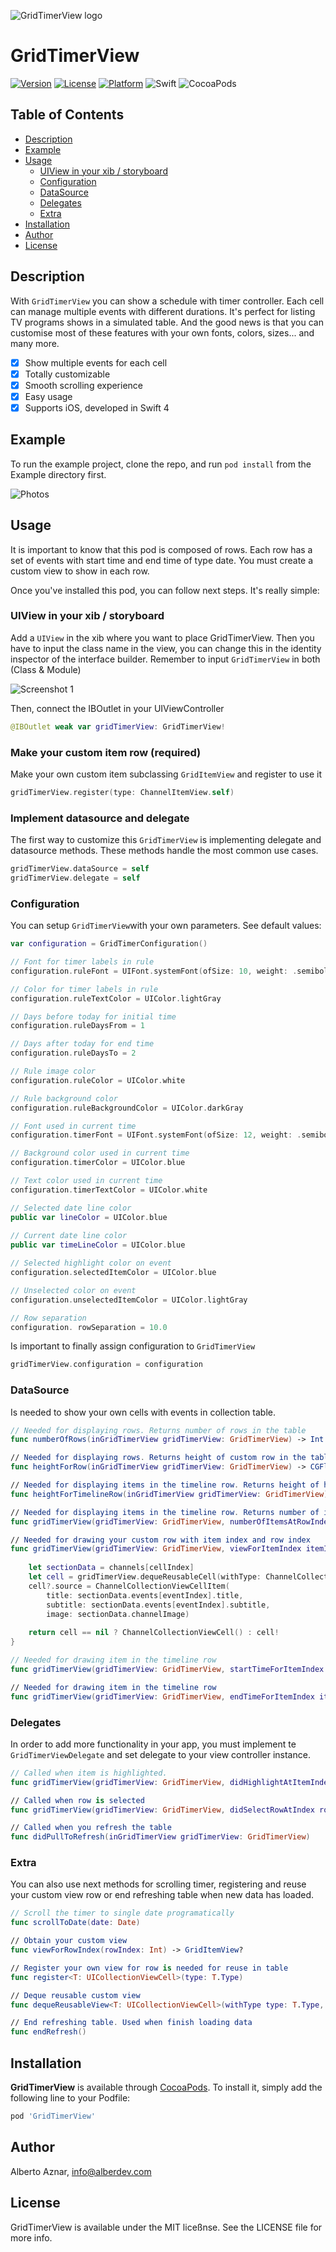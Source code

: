 ![GridTimerView logo](https://raw.githubusercontent.com/alberdev/GridTimerView/master/Images/header_GridTimerView.png)

# GridTimerView

[![Version](https://img.shields.io/cocoapods/v/GridTimerView.svg?style=flat&colorB=ED3269)](https://cocoapods.org/pods/GridTimerView)
[![License](https://img.shields.io/cocoapods/l/GridTimerView.svg?style=flat)](https://cocoapods.org/pods/GridTimerView)
[![Platform](https://img.shields.io/cocoapods/p/GridTimerView.svg?style=flat)](https://cocoapods.org/pods/GridTimerView)
![Swift](https://img.shields.io/badge/%20in-swift%204.0-orange.svg?style=flat&colorB=ED3269)
![CocoaPods](https://img.shields.io/cocoapods/dt/GridTimerView.svg?style=flat&colorB=aaaaaa)


## Table of Contents

- [Description](#description)
- [Example](#example)
- [Usage](#usage)
  - [UIView in your xib / storyboard](#uiviewinyourxib/storyboard)
  - [Configuration](#configuration)
  - [DataSource](#datasource)
  - [Delegates](#delegates)
  - [Extra](#extra)
- [Installation](#installation)
- [Author](#author)
- [License](#license)

## Description

With `GridTimerView` you can show a schedule with timer controller. Each cell can manage multiple events with different durations. It's perfect for listing TV programs shows in a simulated table. And the good news is that you can customise most of these features with your own fonts, colors, sizes... and many more.

- [x] Show multiple events for each cell
- [x] Totally customizable
- [x] Smooth scrolling experience
- [x] Easy usage
- [x] Supports iOS, developed in Swift 4

## Example

To run the example project, clone the repo, and run `pod install` from the Example directory first.

![Photos](https://raw.githubusercontent.com/alberdev/GridTimerView/master/Images/video_1.gif)

## Usage

It is important to know that this pod is composed of rows. Each row has a set of events with start time and end time of type date. You must create a custom view to show in each row.
 
Once you've installed this pod, you can follow next steps. It's really simple:

### UIView in your xib / storyboard

Add a `UIView` in the xib where you want to place GridTimerView. Then you have to input the class name in the view, you can change this in the identity inspector of the interface builder. Remember to input `GridTimerView` in both (Class & Module)

<img src="https://raw.githubusercontent.com/alberdev/GridTimerView/master/Images/screenshot_1.png" alt="Screenshot 1" style="margin: auto" />

Then, connect the IBOutlet in your UIViewController

```swift
@IBOutlet weak var gridTimerView: GridTimerView!
```

### Make your custom item row (required)

Make your own custom item subclassing `GridItemView` and register to use it

```swift
gridTimerView.register(type: ChannelItemView.self)
```

### Implement datasource and delegate

The first way to customize this `GridTimerView` is implementing delegate and datasource methods. These methods handle the most common use cases.

```swift
gridTimerView.dataSource = self
gridTimerView.delegate = self
```

### Configuration

You can setup `GridTimerView`with your own parameters. See default values:
 
```swift
var configuration = GridTimerConfiguration()

// Font for timer labels in rule
configuration.ruleFont = UIFont.systemFont(ofSize: 10, weight: .semibold)

// Color for timer labels in rule
configuration.ruleTextColor = UIColor.lightGray

// Days before today for initial time
configuration.ruleDaysFrom = 1

// Days after today for end time
configuration.ruleDaysTo = 2

// Rule image color
configuration.ruleColor = UIColor.white

// Rule background color
configuration.ruleBackgroundColor = UIColor.darkGray

// Font used in current time
configuration.timerFont = UIFont.systemFont(ofSize: 12, weight: .semibold)

// Background color used in current time
configuration.timerColor = UIColor.blue

// Text color used in current time
configuration.timerTextColor = UIColor.white

// Selected date line color
public var lineColor = UIColor.blue
    
// Current date line color
public var timeLineColor = UIColor.blue

// Selected highlight color on event
configuration.selectedItemColor = UIColor.blue

// Unselected color on event
configuration.unselectedItemColor = UIColor.lightGray

// Row separation
configuration. rowSeparation = 10.0
```

Is important to finally assign configuration to `GridTimerView`

```swift
gridTimerView.configuration = configuration
```

### DataSource

Is needed to show your own cells with events in collection table.

```swift
// Needed for displaying rows. Returns number of rows in the table
func numberOfRows(inGridTimerView gridTimerView: GridTimerView) -> Int 

// Needed for displaying rows. Returns height of custom row in the table
func heightForRow(inGridTimerView gridTimerView: GridTimerView) -> CGFloat 

// Needed for displaying items in the timeline row. Returns height of highlighted items
func heightForTimelineRow(inGridTimerView gridTimerView: GridTimerView) -> CGFloat 

// Needed for displaying items in the timeline row. Returns number of items in row
func gridTimerView(gridTimerView: GridTimerView, numberOfItemsAtRowIndex rowIndex: Int) -> Int 

// Needed for drawing your custom row with item index and row index
func gridTimerView(gridTimerView: GridTimerView, viewForItemIndex itemIndex: Int, inRowIndex rowIndex: Int) -> GridViewCell? {
           
    let sectionData = channels[cellIndex]
    let cell = gridTimerView.dequeReusableCell(withType: ChannelCollectionViewCell.self, forCellIndex: cellIndex)
    cell?.source = ChannelCollectionViewCellItem(
        title: sectionData.events[eventIndex].title,
        subtitle: sectionData.events[eventIndex].subtitle,
        image: sectionData.channelImage)
    
    return cell == nil ? ChannelCollectionViewCell() : cell!
}

// Needed for drawing item in the timeline row
func gridTimerView(gridTimerView: GridTimerView, startTimeForItemIndex itemIndex: Int, inRowIndex rowIndex: Int) -> Date

// Needed for drawing item in the timeline row
func gridTimerView(gridTimerView: GridTimerView, endTimeForItemIndex itemIndex: Int, inRowIndex rowIndex: Int) -> Date
```

### Delegates

In order to add more functionality in your app, you must implement te `GridTimerViewDelegate` and set delegate to your view controller instance.

```swift
// Called when item is highlighted. 
func gridTimerView(gridTimerView: GridTimerView, didHighlightAtItemIndex itemIndex: Int, inRowIndex rowIndex: Int)

// Called when row is selected
func gridTimerView(gridTimerView: GridTimerView, didSelectRowAtIndex rowIndex: Int)

// Called when you refresh the table
func didPullToRefresh(inGridTimerView gridTimerView: GridTimerView)
```

### Extra

You can also use next methods for scrolling timer, registering and reuse your custom view row or end refreshing table when new data has loaded.

```swift
// Scroll the timer to single date programatically
func scrollToDate(date: Date)

// Obtain your custom view
func viewForRowIndex(rowIndex: Int) -> GridItemView?

// Register your own view for row is needed for reuse in table
func register<T: UICollectionViewCell>(type: T.Type) 

// Deque reusable custom view
func dequeReusableView<T: UICollectionViewCell>(withType type: T.Type, forRowIndex rowIndex: Int) -> T? 

// End refreshing table. Used when finish loading data
func endRefresh() 
```


## Installation

**GridTimerView** is available through [CocoaPods](https://cocoapods.org). To install
it, simply add the following line to your Podfile:

```ruby
pod 'GridTimerView'
```

## Author

Alberto Aznar, info@alberdev.com

## License

GridTimerView is available under the MIT liceßnse. See the LICENSE file for more info.
